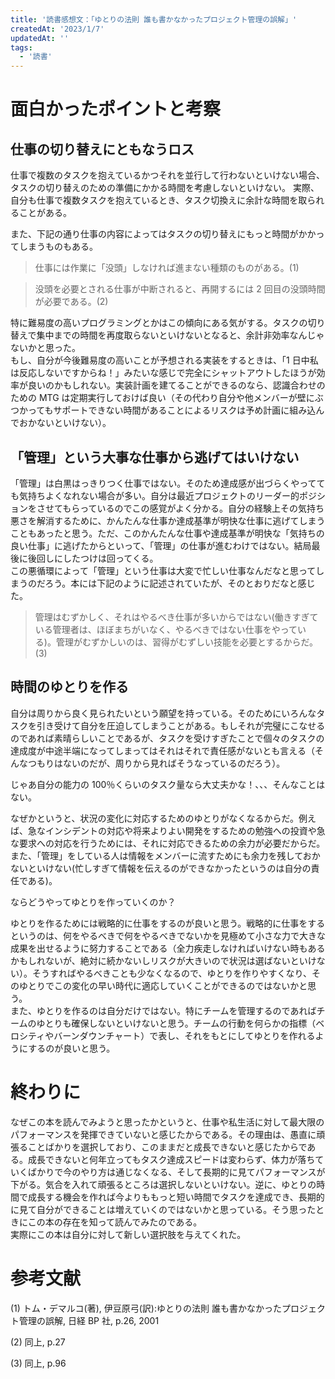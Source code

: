 ```yaml
---
title: '読書感想文：「ゆとりの法則 誰も書かなかったプロジェクト管理の誤解」'
createdAt: '2023/1/7'
updatedAt: ''
tags:
  - '読書'
---
```


# 面白かったポイントと考察

## 仕事の切り替えにともなうロス

仕事で複数のタスクを抱えているかつそれを並行して行わないといけない場合、タスクの切り替えのための準備にかかる時間を考慮しないといけない。
実際、自分も仕事で複数タスクを抱えているとき、タスク切換えに余計な時間を取られることがある。

また、下記の通り仕事の内容によってはタスクの切り替えにもっと時間がかかってしまうものもある。

> 仕事には作業に「没頭」しなければ進まない種類のものがある。(1)

> 没頭を必要とされる仕事が中断されると、再開するには 2 回目の没頭時間が必要である。(2)

特に難易度の高いプログラミングとかはこの傾向にある気がする。タスクの切り替えで集中までの時間を再度取らないといけないとなると、余計非効率なんじゃないかと思った。  
もし、自分が今後難易度の高いことが予想される実装をするときは、「1 日中私は反応しないですからね！」みたいな感じで完全にシャットアウトしたほうが効率が良いのかもしれない。実装計画を建てることができるのなら、認識合わせのための MTG は定期実行しておけば良い（その代わり自分や他メンバーが壁にぶつかってもサポートできない時間があることによるリスクは予め計画に組み込んでおかないといけない）。

## 「管理」という大事な仕事から逃げてはいけない

「管理」は白黒はっきりつく仕事ではない。そのため達成感が出づらくやってても気持ちよくなれない場合が多い。自分は最近プロジェクトのリーダー的ポジションをさせてもらっているのでこの感覚がよく分かる。自分の経験上その気持ち悪さを解消するために、かんたんな仕事か達成基準が明快な仕事に逃げてしまうこともあったと思う。ただ、このかんたんな仕事や達成基準が明快な「気持ちの良い仕事」に逃げたからといって、「管理」の仕事が進むわけではない。結局最後に後回しにしたつけは回ってくる。  
この悪循環によって「管理」という仕事は大変で忙しい仕事なんだなと思ってしまうのだろう。本には下記のように記述されていたが、そのとおりだなと感じた。

> 管理はむずかしく、それはやるべき仕事が多いからではない(働きすぎている管理者は、ほぼまちがいなく、やるべきではない仕事をやっている)。管理がむずかしいのは、習得がむずしい技能を必要とするからだ。(3)

## 時間のゆとりを作る

自分は周りから良く見られたいという願望を持っている。そのためにいろんなタスクを引き受けて自分を圧迫してしまうことがある。もしそれが完璧にこなせるのであれば素晴らしいことであるが、タスクを受けすぎたことで個々のタスクの達成度が中途半端になってしまってはそれはそれで責任感がないとも言える（そんなつもりはないのだが、周りから見ればそうなっているのだろう）。

じゃあ自分の能力の 100％くらいのタスク量なら大丈夫かな！、、、そんなことはない。

なぜかというと、状況の変化に対応するためのゆとりがなくなるからだ。例えば、急なインシデントの対応や将来よりよい開発をするための勉強への投資や急な要求への対応を行うためには、それに対応できるための余力が必要だからだ。また、「管理」をしている人は情報をメンバーに流すためにも余力を残しておかないといけない(忙しすぎて情報を伝えるのができなかったというのは自分の責任である)。

ならどうやってゆとりを作っていくのか？

ゆとりを作るためには戦略的に仕事をするのが良いと思う。戦略的に仕事をするというのは、何をやるべきで何をやるべきでないかを見極めて小さな力で大きな成果を出せるように努力することである（全力疾走しなければいけない時もあるかもしれないが、絶対に続かないしリスクが大きいので状況は選ばないといけない）。そうすればやるべきことも少なくなるので、ゆとりを作りやすくなり、そのゆとりでこの変化の早い時代に適応していくことができるのではないかと思う。  
また、ゆとりを作るのは自分だけではない。特にチームを管理するのであればチームのゆとりも確保しないといけないと思う。チームの行動を何らかの指標（ベロシティやバーンダウンチャート）で表し、それをもとにしてゆとりを作れるようにするのが良いと思う。

# 終わりに

なぜこの本を読んでみようと思ったかというと、仕事や私生活に対して最大限のパフォーマンスを発揮できていないと感じたからである。その理由は、愚直に頑張ることばかりを選択しており、このままだと成長できないと感じたからである。成長できないと何年立ってもタスク達成スピードは変わらず、体力が落ちていくばかりで今のやり方は通じなくなる、そして長期的に見てパフォーマンスが下がる。気合を入れて頑張るところは選択しないといけない。逆に、ゆとりの時間で成長する機会を作れば今よりももっと短い時間でタスクを達成でき、長期的に見て自分ができることは増えていくのではないかと思っている。そう思ったときにこの本の存在を知って読んでみたのである。  
実際にこの本は自分に対して新しい選択肢を与えてくれた。

# 参考文献

(1) トム・デマルコ(著), 伊豆原弓(訳):ゆとりの法則 誰も書かなかったプロジェクト管理の誤解, 日経 BP 社, p.26, 2001

(2) 同上, p.27

(3) 同上, p.96
